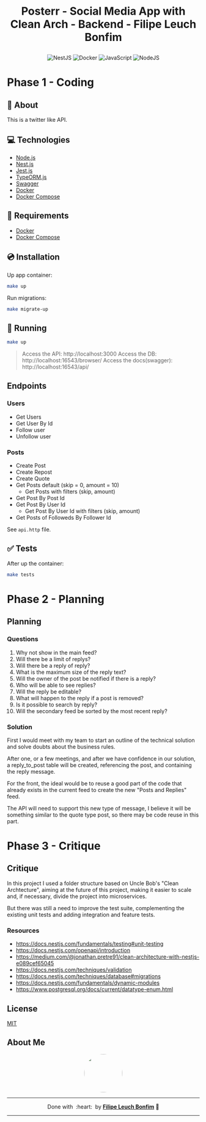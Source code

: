 
# <p align="center">Posterr - Social Media App with Clean Arch - Backend - Filipe Leuch Bonfim</p>

<p align="center">
    <img src="https://img.shields.io/badge/Code-NestJS-informational?style=flat-square&logo=nestjs&color=E0234E&logoColor=E0234E" alt="NestJS" />
    <img src="https://img.shields.io/badge/Tools-Docker-informational?style=flat-square&logo=docker&color=2496ED" alt="Docker" />
    <img src="https://img.shields.io/badge/Code-JavaScript-informational?style=flat-square&logo=javascript&color=F7DF1E" alt="JavaScript" />
    <img src="https://img.shields.io/badge/Code-NodeJS-informational?style=flat-square&logo=node.js&color=339933" alt="NodeJS" />
</p>

# Phase 1 - Coding
## 💬 About

This is a twitter like API. 

## :computer: Technologies

- [Node.js](https://nodejs.org/en/)
- [Nest.js](https://nodejs.org/en/)
- [Jest.js](https://nodejs.org/en/)
- [TypeORM.js](https://nodejs.org/en/)
- [Swagger](https://nodejs.org/en/)
- [Docker](https://www.docker.com/)
- [Docker Compose](https://docs.docker.com/compose/)

## :scroll: Requirements

- [Docker](https://www.docker.com/)
- [Docker Compose](https://docs.docker.com/compose/)

## :cd: Installation

Up app container:
```sh
make up
```

Run migrations:
```sh
make migrate-up
```

## :runner: Running

```sh
make up
```
> Access the API: http://localhost:3000
> Access the DB: http://localhost:16543/browser/
> Access the docs(swagger): http://localhost:16543/api/

## Endpoints

### Users
- Get Users
- Get User By Id
- Follow user
- Unfollow user

### Posts
- Create Post
- Create Repost
- Create Quote
- Get Posts default (skip = 0, amount = 10)
  - Get Posts with filters (skip, amount)
- Get Post By Post Id
- Get Post By User Id
  - Get Post By User Id with filters (skip, amount)
- Get Posts of Followeds By Follower Id

See `api.http` file.

 ## :white_check_mark: Tests

After up the container:

```sh
make tests
```


# Phase 2 - Planning

## Planning

### Questions
1. Why not show in the main feed?
2. Will there be a limit of replys?
3. Will there be a reply of reply?
4. What is the maximum size of the reply text?
5. Will the owner of the post be notified if there is a reply?
6. Who will be able to see replies?
7. Will the reply be editable?
8. What will happen to the reply if a post is removed?
9. Is it possible to search by reply?
10. Will the secondary feed be sorted by the most recent reply?

### Solution

First I would meet with my team to start an outline of the technical solution and solve doubts about the business rules.

After one, or a few meetings, and after we have confidence in our solution, a reply_to_post table will be created, referencing the post, and containing the reply message.

For the front, the ideal would be to reuse a good part of the code that already exists in the current feed to create the new "Posts and Replies" feed.

The API will need to support this new type of message, I believe it will be something similar to the quote type post, so there may be code reuse in this part.

# Phase 3 - Critique
## Critique

In this project I used a folder structure based on Uncle Bob's "Clean Archtecture", aiming at the future of this project, making it easier to scale and, if necessary, divide the project into microservices.

But there was still a need to improve the test suite, complementing the existing unit tests and adding integration and feature tests.

### Resources

- https://docs.nestjs.com/fundamentals/testing#unit-testing
- https://docs.nestjs.com/openapi/introduction
- https://medium.com/@jonathan.pretre91/clean-architecture-with-nestjs-e089cef65045
- https://docs.nestjs.com/techniques/validation
- https://docs.nestjs.com/techniques/database#migrations
- https://docs.nestjs.com/fundamentals/dynamic-modules
- https://www.postgresql.org/docs/current/datatype-enum.html

## License

[MIT](https://choosealicense.com/licenses/mit/)

## About Me

<p align="center">
    <a style="font-weight: bold" href="https://github.com/filipe1309/">
    <img style="border-radius:50%" width="100px; "src="https://github.com/filipe1309.png"/>
    </a>
</p>

---

<p align="center">
    Done with&nbsp;&nbsp;:heart:&nbsp;&nbsp;by <a style="font-weight: bold" href="https://github.com/filipe1309/">Filipe Leuch Bonfim</a> 🖖
</p>

---

